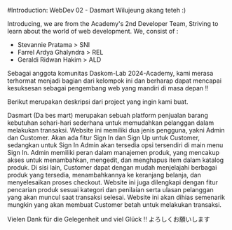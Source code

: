 #Introduction: WebDev 02 - Dasmart 
Wilujeung akang teteh :)

Introducing, we are from the Academy's 2nd Developer Team, Striving to learn about the world of web development. We, consist of :
- Stevannie Pratama      > SNI
- Farrel Ardya Ghalyndra > REL 
- Geraldi Ridwan Hakim   > ALD 


Sebagai anggota komunitas Daskom-Lab 2024-Academy, kami merasa terhormat menjadi bagian dari kelompok ini dan berharap dapat mencapai kesuksesan sebagai pengembang web yang mandiri di masa depan !!

Berikut merupakan deskripsi dari project yang ingin kami buat.

Dasmart (Da bes mart) merupakan sebuah platform penjualan barang kebutuhan sehari-hari sederhana untuk memudahkan pelanggan dalam melakukan transaksi. Website ini memiliki dua jenis pengguna, yakni Admin dan Customer. Akan ada fitur Sign In dan Sign Up untuk Customer, sedangkan untuk Sign In Admin akan tersedia opsi tersendiri di main menu Sign In. Admin memiliki peran dalam manajemen produk, yang mencakup akses untuk menambahkan, mengedit, dan menghapus item dalam katalog produk. Di sisi lain, Customer dapat dengan mudah menjelajahi berbagai produk yang tersedia, menambahkannya ke keranjang belanja, dan menyelesaikan proses checkout. Website ini juga dilengkapi dengan fitur pencarian produk sesuai kategori dan penilaian serta ulasan pelanggan yang akan muncul saat transaksi selesai.
Website ini akan dihias semenarik mungkin yang akan membuat Customer betah untuk melakukan transaksi.

Vielen Dank für die Gelegenheit und viel Glück ‼️ よろしくお願いします
